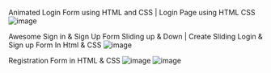 Animated Login Form using HTML and CSS | Login Page using HTML CSS
![image](https://github.com/Main-Key-Code/HTMLandCSS/assets/72923266/58880415-5aa2-4318-9b5e-5f460378c98d)

Awesome Sign in & Sign Up Form Sliding up & Down | Create Sliding Login & Sign up Form In Html & CSS
![image](https://github.com/Main-Key-Code/HTMLandCSS/assets/72923266/89ce1f58-9050-43e7-9f7a-235d47d00a6b)

Registration Form in HTML & CSS
![image](https://github.com/Main-Key-Code/HTMLandCSS/assets/72923266/38120449-52d5-440f-9661-bdac5f7b441a)
![image](https://github.com/Main-Key-Code/HTMLandCSS/assets/72923266/6cc5d18e-e391-4abf-854b-fc4a8995a1f1)
